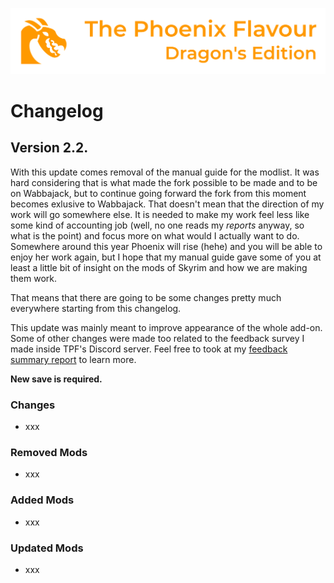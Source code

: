 ![image](images/Banner.webp)

# Changelog

## Version 2.2.

With this update comes removal of the manual guide for the modlist. It was hard considering that is what made the fork possible to be made and to be on Wabbajack, but to continue going forward the fork from this moment becomes exlusive to Wabbajack. That doesn't mean that the direction of my work will go somewhere else. It is needed to make my work feel less like some kind of accounting job (well, no one reads my _reports_ anyway, so what is the point) and focus more on what would I actually want to do. Somewhere around this year Phoenix will rise (hehe) and you will be able to enjoy her work again, but I hope that my manual guide gave some of you at least a little bit of insight on the mods of Skyrim and how we are making them work.

That means that there are going to be some changes pretty much everywhere starting from this changelog.

This update was mainly meant to improve appearance of the whole add-on. Some of other changes were made too related to the feedback survey I made inside TPF's Discord server. Feel free to took at my [feedback summary report]() to learn more.

**New save is required.**

### Changes

* xxx

### Removed Mods

* xxx

### Added Mods

* xxx

### Updated Mods

* xxx
